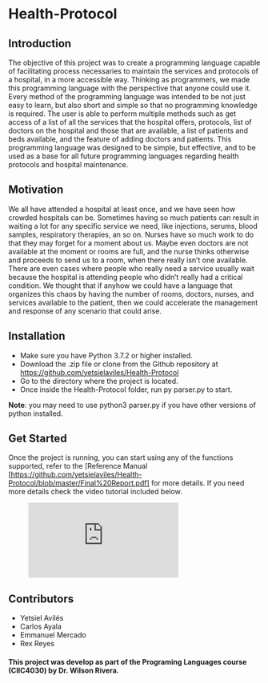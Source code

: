 # Health-Protocol

## Introduction
The objective of this project was to create a programming language capable of  facilitating 
process necessaries to maintain the services and protocols of a hospital, in a more accessible 
way. Thinking as programmers, we made this programming language with the perspective that 
anyone could use it. Every method of the programming language was intended to be not just easy
to learn, but also short and simple so that no programming knowledge is required. The user is 
able to perform multiple methods such as get access of a list of all the services that the 
hospital offers, protocols, list of doctors on the hospital and those that are available, a 
list of patients and beds available, and the feature of adding doctors and patients. This 
programming language was designed to be simple, but effective, and to be used as a base for 
all future programming languages regarding health protocols and hospital maintenance. 

## Motivation
We all have attended a hospital at least once, and we have seen how crowded hospitals can be. 
Sometimes having so much patients can result in waiting a lot for any specific service we need, 
like injections, serums, blood samples, respiratory therapies, an so on. Nurses have so much work 
to do that they may forget for a moment about us. Maybe even doctors are not available at the moment 
or rooms are full, and the nurse thinks otherwise and proceeds to send us to a room, when there really 
isn’t one available. There are even cases where people who really need a service usually wait because 
the hospital is attending people who didn’t really had a critical condition. We thought that if anyhow 
we could have a language that organizes this chaos by having the number of rooms, doctors, nurses, and 
services available to the patient, then we could accelerate the management and response of any scenario 
that could arise. 

## Installation
- Make sure you have Python 3.7.2 or higher installed. 
- Download the .zip file  or clone from the Github repository at https://github.com/yetsielaviles/Health-Protocol
- Go to the directory where the project is located.
- Once inside the Health-Protocol folder, run py parser.py to start.

**Note**: you may need to use python3 parser.py if  you have other versions of python installed.

## Get Started
Once the project is running, you can start using any of the functions supported, refer to the [Reference Manual [https://github.com/yetsielaviles/Health-Protocol/blob/master/Final%20Report.pdf] for more details.
If you need more details check the video tutorial included below.
<!-- blank line -->
<figure class="video_container">
  <iframe src="https://www.youtube.com/embed/_BshxU9nK3U" frameborder="0" allowfullscreen="true"> </iframe>
</figure>
<!-- blank line -->

## Contributors
- Yetsiel Avilés 
- Carlos Ayala
- Emmanuel Mercado
- Rex Reyes

#### This project was develop as part of the Programing Languages course (CIIC4030) by Dr. Wilson Rivera.


  




